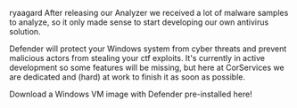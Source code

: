 ryaagard
After releasing our Analyzer we received a lot of malware samples to analyze, so it only made sense to start developing our own antivirus solution.

Defender will protect your Windows system from cyber threats and prevent malicious actors from stealing your ctf exploits. It's currently in active development so some features will be missing, but here at CorServices we are dedicated and (hard) at work to finish it as soon as possible.

Download a Windows VM image with Defender pre-installed here!
